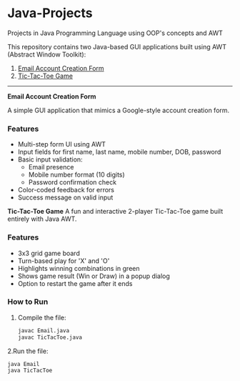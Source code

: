 # Java-Projects
Projects in Java Programming Language using OOP's concepts and AWT 

This repository contains two Java-based GUI applications built using AWT (Abstract Window Toolkit):

1. [Email Account Creation Form](#email-account-creation-form)
2. [Tic-Tac-Toe Game](#tic-tac-toe-game)

---

  **Email Account Creation Form**

A simple GUI application that mimics a Google-style account creation form.

### Features
- Multi-step form UI using AWT
- Input fields for first name, last name, mobile number, DOB, password
- Basic input validation:
  - Email presence
  - Mobile number format (10 digits)
  - Password confirmation check
- Color-coded feedback for errors
- Success message on valid input

**Tic-Tac-Toe Game**
A fun and interactive 2-player Tic-Tac-Toe game built entirely with Java AWT.

### Features
- 3x3 grid game board
- Turn-based play for 'X' and 'O'
- Highlights winning combinations in green
- Shows game result (Win or Draw) in a popup dialog
- Option to restart the game after it ends

### How to Run
1. Compile the file:
   ```bash
   javac Email.java
   javac TicTacToe.java

2.Run the file:
   ```bash
  java Email
  java TicTacToe
